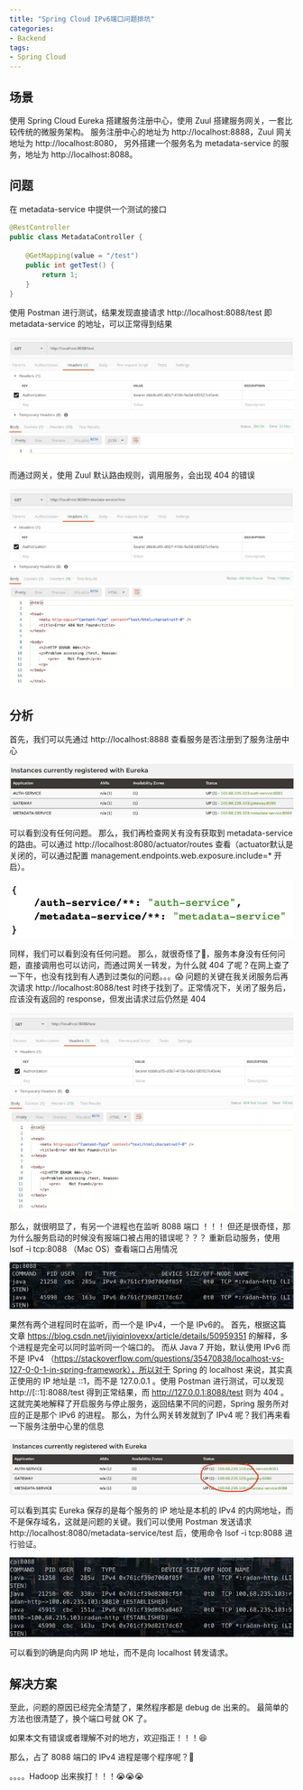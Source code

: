 ```yaml
---
title: "Spring Cloud IPv6端口问题排坑"
categories:
- Backend
tags:
- Spring Cloud
---
```


## 场景
使用 Spring Cloud Eureka 搭建服务注册中心，使用 Zuul 搭建服务网关，一套比较传统的微服务架构。
服务注册中心的地址为 http://localhost:8888，Zuul 网关地址为 http://localhost:8080， 另外搭建一个服务名为 metadata-service 的服务，地址为 http://localhost:8088。
## 问题
在 metadata-service 中提供一个测试的接口
```Java
@RestController
public class MetadataController {
​
    @GetMapping(value = "/test")
    public int getTest() {
        return 1;
    }
}
```
使用 Postman 进行测试，结果发现直接请求 http://localhost:8088/test 即 metadata-service 的地址，可以正常得到结果

![](/asset/spring_ipv6/1.jpg)

而通过网关，使用 Zuul 默认路由规则，调用服务，会出现 404 的错误

![](/asset/spring_ipv6/2.jpg)

## 分析
首先，我们可以先通过 http://localhost:8888 查看服务是否注册到了服务注册中心

![](/asset/spring_ipv6/3.jpg)

可以看到没有任何问题。
那么，我们再检查网关有没有获取到 metadata-service 的路由。可以通过 http://localhost:8080/actuator/routes 查看（actuator默认是关闭的，可以通过配置 management.endpoints.web.exposure.include=* 开启）。

![](/asset/spring_ipv6/4.jpg)

同样，我们可以看到没有任何问题。
那么，就很奇怪了🤨，服务本身没有任何问题，直接调用也可以访问，而通过网关一转发，为什么就 404 了呢？在网上查了一下午，也没有找到有人遇到过类似的问题。。。😱
问题的关键在我关闭服务后再次请求 http://localhost:8088/test 时终于找到了。正常情况下，关闭了服务后，应该没有返回的 response，但发出请求过后仍然是 404

![](/asset/spring_ipv6/5.jpg)

那么，就很明显了，有另一个进程也在监听 8088 端口 ！！！
但还是很奇怪，那为什么服务启动的时候没有报端口被占用的错误呢？？？
重新启动服务，使用 lsof -i tcp:8088 （Mac OS）查看端口占用情况

![](/asset/spring_ipv6/6.jpg)

果然有两个进程同时在监听，而一个是 IPv4，一个是 IPv6的。
首先，根据这篇文章 https://blog.csdn.net/jiyiqinlovexx/article/details/50959351 的解释，多个进程是完全可以同时监听同一个端口的。
而从 Java 7 开始，默认使用 IPv6 而不是 IPv4 （https://stackoverflow.com/questions/35470838/localhost-vs-127-0-0-1-in-spring-framework），所以对于 Spring 的 localhost 来说，其实真正使用的 IP 地址是 ::1，而不是 127.0.0.1 。使用 Postman 进行测试，可以发现 http://[::1]:8088/test 得到正常结果，而 http://127.0.0.1:8088/test 则为 404 。这就完美地解释了开启服务与停止服务，返回结果不同的问题，Spring 服务所对应的正是那个 IPv6 的进程。
那么，为什么网关转发就到了 IPv4 呢？我们再来看一下服务注册中心里的信息

![](/asset/spring_ipv6/7.jpg)

可以看到其实 Eureka 保存的是每个服务的 IP 地址是本机的 IPv4 的内网地址，而不是保存域名，这就是问题的关键。我们可以使用 Postman 发送请求  http://localhost:8080/metadata-service/test 后，使用命令 lsof -i tcp:8088 进行验证。

![](/asset/spring_ipv6/8.jpg)

可以看到的确是向内网 IP 地址，而不是向 localhost 转发请求。
## 解决方案
至此，问题的原因已经完全清楚了，果然程序都是 debug de 出来的。
最简单的方法也很清楚了，换个端口号就 OK 了。

如果本文有错误或者理解不对的地方，欢迎指正！！！😆

那么，占了 8088 端口的 IPv4 进程是哪个程序呢？🤨







。。。。Hadoop 出来挨打！！！😭😭😭